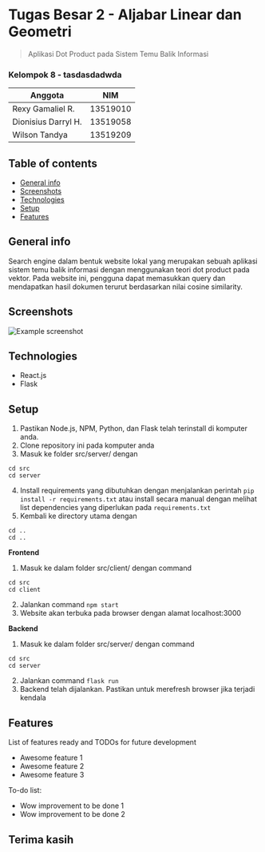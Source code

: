 # Tugas Besar 2 - Aljabar Linear dan Geometri
> Aplikasi Dot Product pada Sistem Temu Balik Informasi

### Kelompok 8 - tasdasdadwda
| Anggota | NIM |
| --- | --- |
|Rexy Gamaliel R. | 13519010 |	
|Dionisius Darryl H. | 13519058 |	
|Wilson Tandya | 13519209 |

## Table of contents
* [General info](#general-info)
* [Screenshots](#screenshots)
* [Technologies](#technologies)
* [Setup](#setup)
* [Features](#features)

## General info
Search engine dalam bentuk website lokal yang merupakan sebuah aplikasi sistem temu balik informasi dengan menggunakan teori dot product pada vektor. Pada website ini, pengguna dapat memasukkan query dan mendapatkan hasil dokumen terurut berdasarkan nilai cosine similarity.

## Screenshots
![Example screenshot](./img/screenshot.png)

## Technologies
* React.js
* Flask

## Setup
1. Pastikan Node.js, NPM, Python, dan Flask telah terinstall di komputer anda.
2. Clone repository ini pada komputer anda
3. Masuk ke folder src/server/ dengan
```
cd src
cd server
```
4. Install requirements yang dibutuhkan dengan menjalankan perintah ``` pip install -r requirements.txt ``` atau install secara manual dengan melihat list dependencies yang diperlukan pada ```requirements.txt```
5. Kembali ke directory utama dengan
```
cd ..
cd ..
```

**Frontend**
1. Masuk ke dalam folder src/client/ dengan command
```
cd src
cd client
```
2. Jalankan command ```npm start```
3. Website akan terbuka pada browser dengan alamat localhost:3000

**Backend**
1. Masuk ke dalam folder src/server/ dengan command
```
cd src
cd server
```
2. Jalankan command ```flask run```
3. Backend telah dijalankan. Pastikan untuk merefresh browser jika terjadi kendala

## Features
List of features ready and TODOs for future development
* Awesome feature 1
* Awesome feature 2
* Awesome feature 3

To-do list:
* Wow improvement to be done 1
* Wow improvement to be done 2


## Terima kasih
